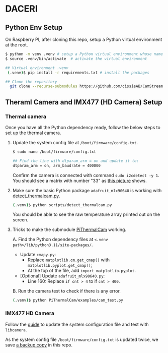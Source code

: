 # DACERI

## Python Env Setup
On Raspberry PI, after cloning this repo, setup a Python virtual environment at the root.

```bash
$ python -m venv .venv # setup a Python virtual environment whose name is ".venv". Use `ls -a` to find the .venv repo
$ source .venv/bin/activate  # activate the virtual environment

## Virtual environment .venv
 (.venv)$ pip install -r requirements.txt # install the packages

## Clone the repository
  git clone --recurse-submodules https://github.com/cissieAB/CamStream.git
```


## Theraml Camera and IMX477 (HD Camera) Setup

### Thermal camera
Once you have all the Python dependency ready, follow the below steps to set up the thermal camera.
1. Update the system config file at `/boot/firmware/config.txt`.

    ```bash
    $ sudo nano /boot/firmware/config.txt

    ## Find the line with dtparam_arm = on and update it to:
    dtparam_arm = on, arm_baudrate = 400000
    ```
    Confirm the camera is connected with command `sudo i2cdetect -y 1`. You should see a matrix with number "33" as [this picture](https://images.squarespace-cdn.com/content/v1/59b037304c0dbfb092fbe894/1591722759211-V68N42XVLZG96DG448BA/i2c_detect_mlx90640.png?format=2500w) shows.

 2. Make sure the basic Python package `adafruit_mlx90640` is working with [detect_thermalcam.py](./scripts/detect_thermalcam.py).
    ```bash
    (.venv)$ python scripts/detect_thermalcam.py
    ```
    You should be able to see the raw temperature array printed out on the screen.

3. Tricks to make the submodule [PiThermalCam](https://github.com/tomshaffner/PiThermalCam) working.

    A. Find the Python dependency files at `<.venv path>/lib/python3.11/site-packages/`.
      - Update `cmapy.py`:
        - Replace `matplotlib.cm.get_cmap()` with `matplotlib.pyplot.get_cmap()`;
        - At the top of the file, add `import matplotlib.pyplot`.
      - [Optional] Update `adafruit_mlx90640.py`:
        - Line 160: Replace `if cnt > 4` to if `cnt > 400`.

    B. Run the camera test to check if there is any error.

    ```bash
    (.venv)$ python PiThermalCam/examples/cam_test.py
    ```
### IMX477 HD Camera

Follow the [guide](./doc/IMX477_configuration.md) to update the system configuration file and test with `libcamera`.

As the system config file `/boot/firmware/config.txt` is updated twice, we save [a backup copy](./scripts/config_bk.txt) in this repo.

